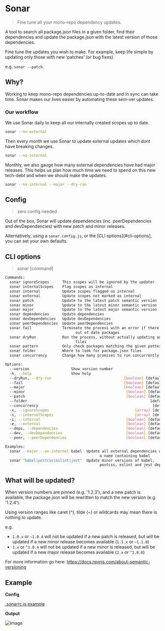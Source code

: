 # Sonar

> Fine tune all your mono-repo dependency updates.

A tool to search all package.json files in a given folder,
find their dependencies and update the package.json with the latest version of those dependencies.

Fine tune the updates you wish to make. For example, keep life simple by updating only those with new 'patches' (or bug fixes).

e.g. `sonar --patch`.

## Why?

Working to keep mono-repo dependencies up-to-date and in sync can take time.
Sonar makes our lives easier by automating these sem-ver updates.

### Our workflow

We use Sonar daily to keep all our internally created scopes up to date.

```sh
sonar --no-external
```

Then every month we use Sonar to update external updates which dont have breaking changes.

```sh
sonar --no-internal
```

Monthly, we also gauge how many external dependencies have had major releases. This helps us plan how much time we need to spend on this new tech-debt and when we should make the updates.

```sh
sonar --no-internal --major --dry-run
```

## Config

> zero config needed

Out of the box, Sonar will update dependencies (inc. peerDependencies and devDependencies) with new patch and minor releases.

Alternatively, using a `sonar.config.js`, or the [CLI options](#cli-options], you can set your own defaults.

## CLI options

> sonar [command]

```sh
Commands:
  sonar ignoreScopes      This scopes will be ignored by the updater
  sonar internalScopes    Flag scopes as internal
  sonar internal          Update scopes flagged as internal
  sonar external          Update scopes not marked as internal
  sonar patch             Update to the latest patch semantic version
  sonar minor             Update to the latest minor semantic version
  sonar major             Update to the latest major semantic version
  sonar dependencies      Update dependencies
  sonar devDependencies   Update devDependencies
  sonar peerDependencies  Update peerDependencies
  sonar fail              Terminate the process with an error if there are
                                out of date packages
  sonar dryRun            Run the process, without actually updating any
                                files
  sonar pattern           Only check packages matching the given pattern
  sonar folder            Where to look for package.json files
  sonar concurrency       Change how many promises to run concurrently

Options:
  --version                   Show version number                      [boolean]
  -h, --help                  Show help                                [boolean]
  --dryRun, --dry-run                                 [boolean] [default: false]
  --fail                                              [boolean] [default: false]
  --major                                             [boolean] [default: false]
  --minor                                              [boolean] [default: true]
  --patch                                              [boolean] [default: true]
  --folder                                                        [default: "."]
  --concurrency                                                    [default: 10]
  -x, --ignoreScopes                                       [array] [default: []]
  -s, --internalScopes                                     [array] [default: []]
  -i, --internal                                       [boolean] [default: true]
  -e, --external                                       [boolean] [default: true]
  --deps, --dependencies                               [boolean] [default: true]
  --dev, --devDependencies                             [boolean] [default: true]
  --peer, --peerDependencies                           [boolean] [default: true]

Examples:
  sonar --major --no-internal babel  Update all external dependencies with
                                           a name containing babel
  sonar "babel|postcss|eslint|jest"  Update minor versions of babel,
                                           postcss, eslint and jest dependencies

```

## What will be updated?

When version numbers are pinned (e.g. '1.2.3'), and a new patch is available, the package.json will be rewritten to match the new version (e.g. '1.2.4').

Using version ranges like caret (^), tilde (~) or wildcards may mean there is nothing to update.

e.g.

- `1.0.x` or `~1.0.4` will not be updated if a new patch is released, but will be updated if a new minor release becomes available (`1.1.x` or `~1.1.0`)
- `1.x` or `^1.0.4` will not be updated if a new minor is released, but will be updated if a new major release becomes available (`2.x` or `^2.0.0`)

For more information go here: https://docs.npmjs.com/about-semantic-versioning

## Example

**Config**

[.sonarrc.js example](.sonarrc.example.js)

**Output**

![image](https://user-images.githubusercontent.com/1727939/75665226-bff54600-5c6b-11ea-8ee1-69885ea0c11d.png)
